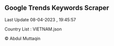 

## Google Trends Keywords Scraper 
 
Last Update 08-04-2023 , 19:45:57

Country List :
VIETNAM.json



© Abdul Muttaqin 
